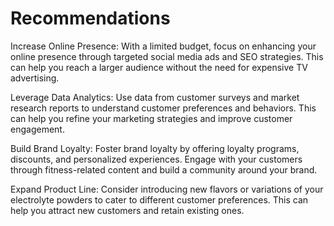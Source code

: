 # Recommendations

Increase Online Presence: With a limited budget, focus on enhancing your online presence through targeted social media ads and SEO strategies. This can help you reach a larger audience without the need for expensive TV advertising.

Leverage Data Analytics: Use data from customer surveys and market research reports to understand customer preferences and behaviors. This can help you refine your marketing strategies and improve customer engagement.

Build Brand Loyalty: Foster brand loyalty by offering loyalty programs, discounts, and personalized experiences. Engage with your customers through fitness-related content and build a community around your brand.

Expand Product Line: Consider introducing new flavors or variations of your electrolyte powders to cater to different customer preferences. This can help you attract new customers and retain existing ones.
